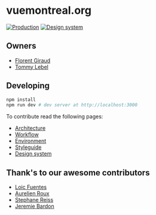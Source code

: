 # vuemontreal.org

[![Production](https://api.netlify.com/api/v1/badges/e2424f31-4626-483e-8e1c-e558c921c6d5/deploy-status)](https://app.netlify.com/sites/vuemontreal/deploys)
[![Design system](https://api.netlify.com/api/v1/badges/486d6f4f-78c7-4c26-be54-31a9d9b10891/deploy-status)](https://app.netlify.com/sites/vuemontreal-designsystem/deploys)

## Owners

- [Florent Giraud](https://www.linkedin.com/in/fgiraud42/)
- [Tommy Lebel](https://www.linkedin.com/in/tommylebel/)

## Developing

```bash
npm install
npm run dev # dev server at http://localhost:3000
```

To contribute read the following pages:

- [Architecture](./docs/architecture.md)
- [Workflow](./docs/workflow.md)
- [Environment](./docs/environment.md)
- [Styleguide](./docs/styleguide.md)
- [Design system](https://vuemontreal-designsystem.netlify.app/)

## Thank's to our awesome contributors

- [Loic Fuentes](https://github.com/fuentesloic)
- [Aurelien Roux](https://github.com/aurelienroux)
- [Stephane Reiss](https://github.com/T0RAT0RA)
- [Jeremie Bardon](https://github.com/jeremiebardon)
